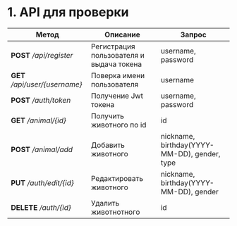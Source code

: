 # 1. API для проверки

|          Метод          |          Описание          |          Запрос          |
|-------------------------|----------------------------|--------------------------|
|  **POST** */api/register*| Регистрация пользователя и выдача токена  |  username, password  |
|  **GET** */api/user/{username}*| Поверка имени пользователя  |  username  |
|  **POST** */auth/token*| Получение Jwt токена  |  username, password  |
|  **GET** */animal/{id}*| Получить животного по id  |  id  |
|  **POST** */animal/add*| Добавить животного  |  nickname, birthday(YYYY-MM-DD), gender, type |
|  **PUT** */auth/edit/{id}*| Редактировать животного  |  nickname, birthday(YYYY-MM-DD), gender  |
|  **DELETE** */auth/{id}*| Удалить животнотного  |  id  |
